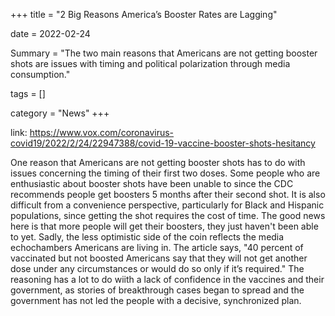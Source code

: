 +++
title = "2 Big Reasons America’s Booster Rates are Lagging"

date = 2022-02-24

Summary = "The two main reasons that Americans are not getting booster shots are issues with timing and political polarization through media consumption."

tags = []

category = "News"
+++

link: https://www.vox.com/coronavirus-covid19/2022/2/24/22947388/covid-19-vaccine-booster-shots-hesitancy

One reason that Americans are not getting booster shots has to do with issues concerning the timing of their first two doses. Some people who are enthusiastic about booster shots have been unable to since the CDC recommends people get boosters 5 months after their second shot. It is also difficult from a convenience perspective, particularly for Black and Hispanic populations, since getting the shot requires the cost of time. The good news here is that more people will get their boosters, they just haven't been able to yet. Sadly, the less optimistic side of the coin reflects the media echochambers Americans are living in. The article says, "40 percent of vaccinated but not boosted Americans say that they will not get another dose under any circumstances or would do so only if it’s required." The reasoning has a lot to do wiith a lack of confidence in the vaccines and their government, as stories of breakthrough cases began to spread and the government has not led the people with a decisive, synchronized plan.

